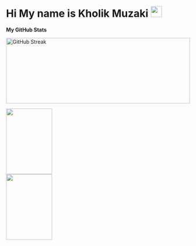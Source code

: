 Hi My name is Kholik Muzaki <img src="https://raw.githubusercontent.com/iampavangandhi/iampavangandhi/master/gifs/Hi.gif" width="30px">
================================

<b>My GitHub Stats</b>

<a href="https://git.io/streak-stats"><img src="https://github-readme-streak-stats.herokuapp.com?user=Kholik-Muzaki&theme=vue-dark&hide_border=true" alt="GitHub Streak" width="100%" height="180em" /></a>

<p align="left">
<a href="https://github.com/Kholik-Muzaki">
  <img height="180em" width="50%" src="https://github-readme-stats-eight-theta.vercel.app/api?username=Kholik-Muzaki&show_icons=true&theme=algolia&include_all_commits=true&count_private=true"/>
  <img height="180em" width="50%" src="https://github-readme-stats-eight-theta.vercel.app/api/top-langs/?username=Kholik-Muzaki&layout=compact&langs_count=8&theme=algolia"/>
</a>
</p>
